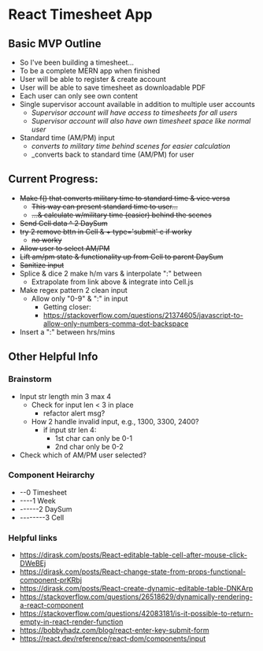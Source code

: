 # React Timesheet App

## Basic MVP Outline
 - So I've been building a timesheet...
 - To be a complete MERN app when finished
 - User will be able to register & create account
 - User will be able to save timesheet as downloadable PDF
 - Each user can only see own content
 - Single supervisor account available in addition to multiple user accounts
   * _Supervisor account will have access to timesheets for all users_
   * _Supervisor account will also have own timesheet space like normal user_
 - Standard time (AM/PM) input
   * _converts to military time behind scenes for easier calculation_
   * _converts back to standard time (AM/PM) for user


## Current Progress:
 - ~~Make f() that converts military time to standard time & vice versa~~
   * ~~This way can present standard time to user...~~
   * ~~...& calculate w/military time (easier) behind the scenes~~
 - ~~Send Cell data ^ 2 DaySum~~
 - ~~try 2 remove bttn in Cell & + type='submit' c if worky~~
   * ~~no worky~~
 - ~~Allow user to select AM/PM~~
 - ~~Lift am/pm state & functionality up from Cell to parent DaySum~~
 - ~~Sanitize input~~
 - Splice & dice 2 make h/m vars & interpolate ":" between
   * Extrapolate from link above & integrate into Cell.js
 - Make regex pattern 2 clean input
   * Allow only "0-9" & ":" in input 
     - Getting closer:
     - https://stackoverflow.com/questions/21374605/javascript-to-allow-only-numbers-comma-dot-backspace
 - Insert a ":" between hrs/mins


## Other Helpful Info

### Brainstorm
  - Input str length min 3 max 4
    * Check for input len < 3 in place
      - refactor alert msg?
    * How 2 handle invalid input, e.g., 1300, 3300, 2400?
      - if input str len 4:
        - 1st char can only be 0-1
        - 2nd char only be 0-2
  - Check which of AM/PM user selected?


### Component Heirarchy
  - --0 Timesheet
  - ----1 Week
  - ------2 DaySum
  - --------3 Cell

### Helpful links
  - https://dirask.com/posts/React-editable-table-cell-after-mouse-click-DWeBEj
  - https://dirask.com/posts/React-change-state-from-props-functional-component-prKRbj
  - https://dirask.com/posts/React-create-dynamic-editable-table-DNKArp
  - https://stackoverflow.com/questions/26518629/dynamically-rendering-a-react-component
  - https://stackoverflow.com/questions/42083181/is-it-possible-to-return-empty-in-react-render-function
  - https://bobbyhadz.com/blog/react-enter-key-submit-form
  - https://react.dev/reference/react-dom/components/input